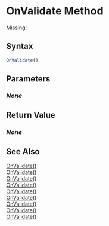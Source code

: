 # OnValidate Method
Missing!

## Syntax
```javascript
OnValidate()
```

## Parameters
### *None*

## Return Value
### *None*

## See Also
[OnValidate()](./OnValidate1.md)<br />
[OnValidate()](./OnValidate2.md)<br />
[OnValidate()](./OnValidate3.md)<br />
[OnValidate()](./OnValidate4.md)<br />
[OnValidate()](./OnValidate5.md)<br />
[OnValidate()](./OnValidate6.md)<br />
[OnValidate()](./OnValidate7.md)<br />
[OnValidate()](./OnValidate8.md)<br />
[OnValidate()](./OnValidate9.md)<br />
